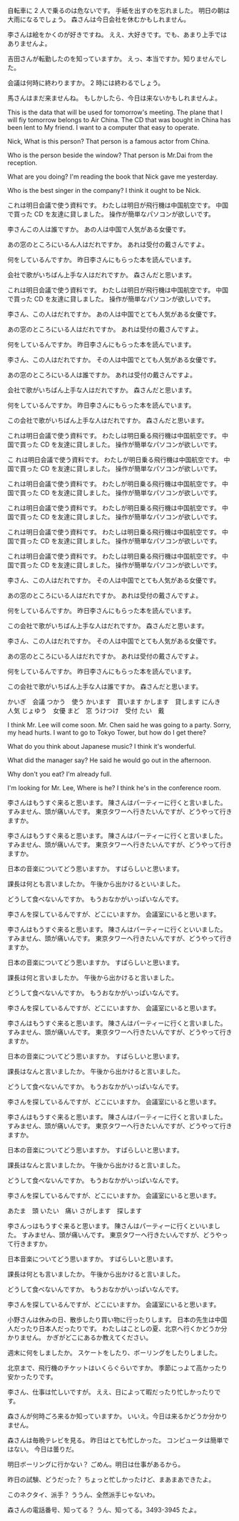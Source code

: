 自転車に 2 人で乗るのは危ないです。
手紙を出すのを忘れました。
明日の朝は大雨になるでしょう。
森さんは今日会社を休むかもしれません。

李さんは絵をかくのが好きですね。
ええ、大好きです。でも、あまり上手ではありませんよ。

吉田さんが転勤したのを知っていますか。
えっ、本当ですか。知りませんでした。

会議は何時に終わりますか。
2 時には終わるでしょう。

馬さんはまだ来ませんね。
もしかしたら、今日は来ないかもしれませんよ。

This is the data that will be used for tomorrow's meeting.
The plane that I will fiy tomorrow belongs to Air China.
The CD that was bought in China has been lent to My friend.
I want to a computer that easy to operate.

Nick, What is this person?
That person is a famous actor from China.

Who is the person beside the window?
That person is Mr.Dai from the reception.

What are you doing?
I'm reading the book that Nick gave me yesterday.

Who is the best singer in the company?
I think it ought to be Nick.

これは明日会議で使う資料です。
わたしは明日が飛行機は中国航空です。
中国で買った CD を友達に貸しました。
操作が簡単なパソコンが欲しいです。

李さんこの人は誰ですか。
あの人は中国で人気がある女優です。

あの窓のところにいるん人はだれですか。
あれは受付の戴さんですよ。

何をしているんですか。
昨日李さんにもらった本を読んでいます。

会社で歌がいちばん上手な人はだれですか。
森さんだと思います。

これは明日会議で使う資料です。
わたしは明日が飛行機は中国航空です。
中国で買った CD を友達に貸しました。
操作が簡単なパソコンが欲しいです。

李さん、この人はだれですか。
あの人は中国でとても人気がある女優です。

あの窓のところにいる人はだれですか。
あれは受付の戴さんですよ。

何をしているんですか。
昨日李さんにもらった本を読んでいます。

李さん、この人はだれですか。
その人は中国でとても人気がある女優です。

あの窓のところにいる人は誰ですか。
あれは受付の戴さんですよ。

会社で歌がいちばん上手な人はだれですか。
森さんだと思います。

何をしているんですか。
昨日李さんにもらった本を読んでいます。

この会社で歌がいちばん上手な人はだれですか。
森さんだと思います。

これは明日会議で使う資料です。
わたしは明日乗る飛行機は中国航空です。
中国で買った CD を友達に貸しました。
操作が簡単なパソコンが欲しいです。

こ れは明日会議で使う資料です。
わたしが明日乗る飛行機は中国航空です。
中国で買った CD を友達に貸しました。
操作が簡単なパソコンが欲しいです。

これは明日会議で使う資料です。
わたしが明日乗る飛行機は中国航空です。
中国で買った CD を友達に貸しました。
操作が簡単なパソコンが欲しいです。

これは明日会議で使う資料です。
わたしが明日乗る飛行機は中国航空です。
中国で買った CD を友達に貸しました。
操作が簡単なパソコンが欲しいです。

これは明日会議で使う資料です。
わたしは明日乗る飛行機は中国航空です。
中国で買った CD を友達に貸しました。
操作が簡単なパソコンが欲しいです。

これは明日会議で使う資料です。
わたしは明日乗る飛行機は中国航空です。
中国で買った CD を友達に貸しました。
操作が簡単なパソコンが欲しいです。

李さん、この人はだれですか。
その人は中国でとても人気がある女優です。

あの窓のところにいる人はだれですか。
あれは受付の戴さんですよ。

何をしているんですか。
昨日李さんにもらった本を読んでいます。

この会社で歌がいちばん上手な人はだれですか。
森さんだと思います。

李さん、この人はだれですか。
その人は中国でとても人気がある女優です。

あの窓のところにいる人はだれですか。
あれは受付の戴さんですよ。

何をしているんですか。
昨日李さんにもらった本を読んでいます。

この会社で歌がいちばん上手な人は誰ですか。
森さんだと思います。

かいぎ　会議
つかう　使う
かいます　買います
かします　貸します
にんき　人気
じょゆう　女優
まど　窓
うけつけ　受付
たい　戴

I think Mr. Lee will come soon.
Mr. Chen said he was going to a party.
Sorry, my head hurts.
I want to go to Tokyo Tower, but how do I get there?

What do you think about Japanese music?
I think it's wonderful.

What did the manager say?
He said he would go out in the afternoon.

Why don't you eat?
I'm already full.

I'm looking for Mr. Lee, Where is he?
I think he's in the conference room.

李さんはもうすぐ来ると思います。
陳さんはパーティーに行くと言いました。
すみません、頭が痛いんです。
東京タワーへ行きたいんですが、どうやって行きますか。

李さんはもうすぐ来ると思います。
陳さんはパーティーに行くと言いました。
すみません、頭が痛いんです。
東京タワーへ行きたいんですが、どうやって行きますか。

日本の音楽についてどう思いますか。
すばらしいと思います。

課長は何とも言いましたか。
午後から出かけるといいました。

どうして食べないんですか。
もうおなかがいっぱいなんです。

李さんを探しているんですが、どこにいますか。
会議室にいると思います。

李さんはもうすぐ来ると思います。
陳さんはパーティーに行くといいました。
すみません、頭が痛いんです。
東京タワーへ行きたいんですが、どうやって行きますか。

日本の音楽についてどう思いますか。
すばらしいと思います。

課長は何と言いましたか。
午後から出かけると言いました。

どうして食べないんですか。
もうおなかがいっぱいなんです。

李さんを探しているんですが、どこにいますか、
会議室にいると思います。

李さんはもうすぐ来ると思います。
陳さんはパーティーに行くと言いました。
すみません、頭が痛いんです。
東京タワーへ行きたいんですが、どうやって行きますか。

日本の音楽についてどう思いますか。
すばらしいと思います。

課長はなんと言いましたか。
午後から出かけると言いました。

どうして食べないんですか。
もうおなかがいっぱいなんです。

李さんを探しているんですが、どこにいますか。
会議室にいると思います。

李さんはもうすぐ来ると思います。
陳さんはパーティーに行くと言いました。
すみません、頭が痛いんです。
東京タワーへ行きたいんですが、どうやって行きますか。

日本の音楽についてどう思いますか。
すばらしいと思います。

課長はなんと言いましたか。
午後から出かけると言いました。

どうして食べないんですか。
もうおなかがいっぱいなんです。

李さんを探しているんですが、どこにいますか。
会議室にいると思います。

あたま　頭
いたい　痛い
さがします　探します

李さんっはもうすぐ来ると思います。
陳さんはパーティーに行くといいました。
すみません、頭が痛いんです。
東京タワーへ行きたいんですが、どうやって行きますか。

日本音楽についてどう思いますか。
すばらしいと思います。

課長は何とも言いましたか。
午後から出かけると言いました。

どうして食べないんですか。
もうおなかがいっぱいなんです。

李さんを探しているんですが、どこにいますか。
会議室にいると思います。

小野さんは休みの日、散歩したり買い物に行ったりします。
日本の先生は中国人だったり日本人だったりです。
わたしはことしの夏、北京へ行くかどうか分かりません。
かぎがどこにあるか教えてください。

週末に何をしましたか。
スケートをしたり、ボーリングをしたりしました。

北京まで、飛行機のチケットはいくらぐらいですか。
季節にっよて高かったり安かったりです。

李さん、仕事は忙しいですが。
ええ、日によって暇だったり忙しかったりです。

森さんが何時ごろ来るか知っていますか。
いいえ。今日は来るかどうか分かりません。

森さんは毎晩テレビを見る。
昨日はとても忙しかった。
コンピュータは簡単ではない。
今日は曇りだ。

明日ボーリングに行かない？
ごめん。明日は仕事があるから。

昨日の試験、どうだった？
ちょっと忙しかったけど、まあまあできたよ。

このネクタイ、派手？
ううん、全然派手じゃないわ。

森さんの電話番号、知ってる？
うん、知ってる。3493-3945 たよ。
